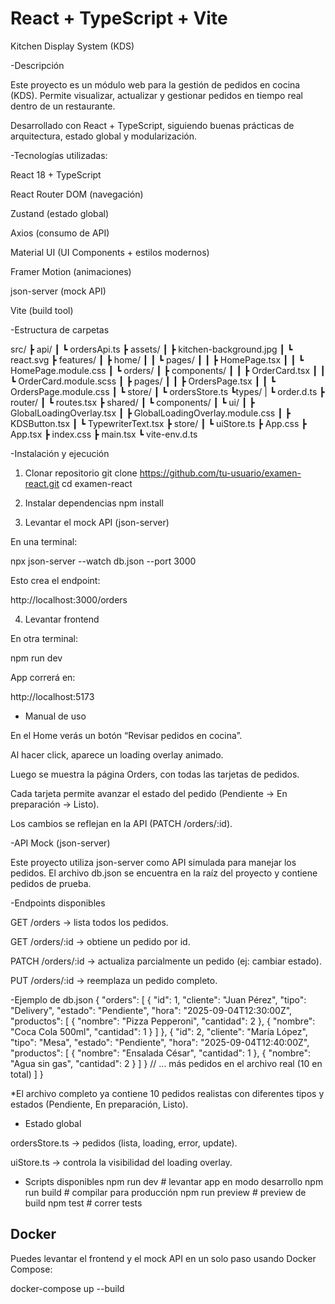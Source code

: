 # React + TypeScript + Vite
Kitchen Display System (KDS)

-Descripción

Este proyecto es un módulo web para la gestión de pedidos en cocina (KDS).
Permite visualizar, actualizar y gestionar pedidos en tiempo real dentro de un restaurante.

Desarrollado con React + TypeScript, siguiendo buenas prácticas de arquitectura, estado global y modularización.

-Tecnologías utilizadas:

React 18 + TypeScript

React Router DOM (navegación)

Zustand (estado global)

Axios (consumo de API)

Material UI (UI Components + estilos modernos)

Framer Motion (animaciones)

json-server (mock API)

Vite (build tool)

-Estructura de carpetas

src/
 ┣ api/
 ┃ ┗ ordersApi.ts
 ┣ assets/
 ┃ ┣ kitchen-background.jpg
 ┃ ┗ react.svg
 ┣ features/
 ┃ ┣ home/
 ┃ ┃ ┗ pages/
 ┃ ┃   ┣ HomePage.tsx
 ┃ ┃   ┗ HomePage.module.css
 ┃ ┗ orders/
 ┃   ┣ components/
 ┃   ┃ ┣ OrderCard.tsx
 ┃   ┃ ┗ OrderCard.module.scss
 ┃   ┣ pages/
 ┃   ┃ ┣ OrdersPage.tsx
 ┃   ┃ ┗ OrdersPage.module.css
 ┃   ┗ store/
 ┃     ┗ ordersStore.ts
      ┗types/
 |     ┗ order.d.ts
 ┣ router/
 ┃ ┗ routes.tsx
 ┣ shared/
 ┃ ┗ components/
 ┃   ┗ ui/
 ┃     ┣ GlobalLoadingOverlay.tsx
 ┃     ┣ GlobalLoadingOverlay.module.css
 ┃     ┣ KDSButton.tsx
 ┃     ┗ TypewriterText.tsx
 ┣ store/
 ┃ ┗ uiStore.ts
 ┣ App.css
 ┣ App.tsx
 ┣ index.css
 ┣ main.tsx
 ┗ vite-env.d.ts


-Instalación y ejecución

1. Clonar repositorio
git clone https://github.com/tu-usuario/examen-react.git
cd examen-react

2. Instalar dependencias
npm install

3. Levantar el mock API (json-server)

En una terminal:

npx json-server --watch db.json --port 3000


Esto crea el endpoint:

http://localhost:3000/orders

4. Levantar frontend

En otra terminal:

npm run dev


App correrá en:

http://localhost:5173

- Manual de uso

En el Home verás un botón “Revisar pedidos en cocina”.

Al hacer click, aparece un loading overlay animado.

Luego se muestra la página Orders, con todas las tarjetas de pedidos.

Cada tarjeta permite avanzar el estado del pedido (Pendiente → En preparación → Listo).

Los cambios se reflejan en la API (PATCH /orders/:id).

-API Mock (json-server)

Este proyecto utiliza json-server
 como API simulada para manejar los pedidos.
El archivo db.json se encuentra en la raíz del proyecto y contiene pedidos de prueba.

-Endpoints disponibles

GET /orders → lista todos los pedidos.

GET /orders/:id → obtiene un pedido por id.

PATCH /orders/:id → actualiza parcialmente un pedido (ej: cambiar estado).

PUT /orders/:id → reemplaza un pedido completo.

-Ejemplo de db.json
{
  "orders": [
    {
      "id": 1,
      "cliente": "Juan Pérez",
      "tipo": "Delivery",
      "estado": "Pendiente",
      "hora": "2025-09-04T12:30:00Z",
      "productos": [
        { "nombre": "Pizza Pepperoni", "cantidad": 2 },
        { "nombre": "Coca Cola 500ml", "cantidad": 1 }
      ]
    },
    {
      "id": 2,
      "cliente": "María López",
      "tipo": "Mesa",
      "estado": "Pendiente",
      "hora": "2025-09-04T12:40:00Z",
      "productos": [
        { "nombre": "Ensalada César", "cantidad": 1 },
        { "nombre": "Agua sin gas", "cantidad": 2 }
      ]
    }
    // ... más pedidos en el archivo real (10 en total)
  ]
}


*El archivo completo ya contiene 10 pedidos realistas con diferentes tipos y estados (Pendiente, En preparación, Listo).


- Estado global

ordersStore.ts → pedidos (lista, loading, error, update).

uiStore.ts → controla la visibilidad del loading overlay.

- Scripts disponibles
npm run dev       # levantar app en modo desarrollo
npm run build     # compilar para producción
npm run preview   # preview de build
npm test          # correr tests 

##  Docker

Puedes levantar el frontend y el mock API en un solo paso usando Docker Compose:

docker-compose up --build